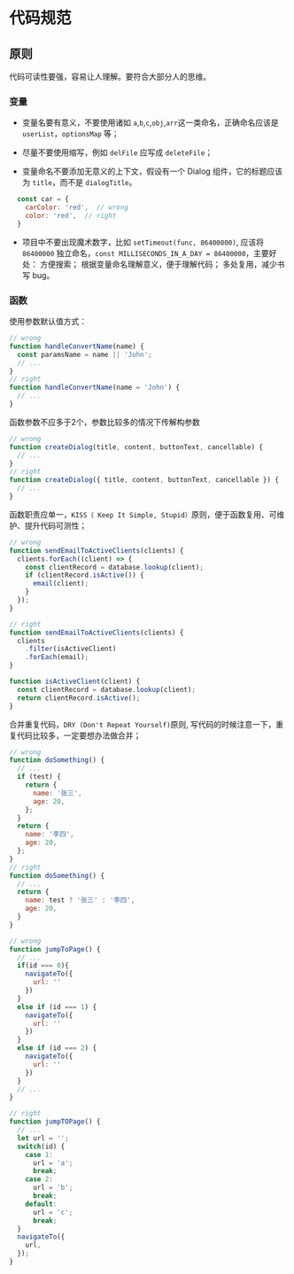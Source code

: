 
# 代码规范

## 原则

代码可读性要强，容易让人理解。要符合大部分人的思维。

### 变量

* 变量名要有意义，不要使用诸如 `a`,`b`,`c`,`obj`,`arr`这一类命名，正确命名应该是`userList`，`optionsMap` 等；

* 尽量不要使用缩写，例如 `delFile` 应写成 `deleteFile`；

* 变量命名不要添加无意义的上下文，假设有一个 Dialog 组件，它的标题应该为 `title`，而不是 `dialogTitle`。

```javascript
  const car = {
    carColor: 'red',  // wrong
    color: 'red',  // right
  }
```

* 项目中不要出现魔术数字，比如 `setTimeout(func, 86400000)`, 应该将 `86400000` 独立命名，`const MILLISECONDS_IN_A_DAY = 86400000`，主要好处：
方便搜索；
根据变量命名理解意义，便于理解代码；
多处复用，减少书写 bug。

### 函数

使用参数默认值方式：

```javascript
// wrong
function handleConvertName(name) {
  const paramsName = name || 'John';
  // ...
}
// right
function handleConvertName(name = 'John') {
  // ...
}
```

函数参数不应多于2个，参数比较多的情况下传解构参数

```javascript
// wrong
function createDialog(title, content, buttonText, cancellable) {
  // ...
}
// right
function createDialog({ title, content, buttonText, cancellable }) {
  // ...
}
```

函数职责应单一，`KISS（ Keep It Simple, Stupid）`原则，便于函数复用、可维护、提升代码可测性；

```javascript
// wrong
function sendEmailToActiveClients(clients) {
  clients.forEach((client) => {
    const clientRecord = database.lookup(client);
    if (clientRecord.isActive()) {
      email(client);
    }
  });
}

// right
function sendEmailToActiveClients(clients) {
  clients
    .filter(isActiveClient)
    .forEach(email);
}

function isActiveClient(client) {
  const clientRecord = database.lookup(client);
  return clientRecord.isActive();
}
```

合并重复代码，`DRY (Don't Repeat Yourself)`原则, 写代码的时候注意一下，重复代码比较多，一定要想办法做合并；

```javascript
// wrong
function doSomething() {
  // ...
  if (test) {
    return {
      name: '张三',
      age: 20,
    };
  }
  return {
    name: '李四',
    age: 20,
  };
}
// right
function doSomething() {
  // ...
  return {
    name: test ? '张三' : '李四',
    age: 20,
  }
}

// wrong
function jumpToPage() {
  // ...
  if(id === 0){
    navigateTo({
      url: ''
    })
  }
  else if (id === 1) {
    navigateTo({
      url: ''
    })
  }
  else if (id === 2) {
    navigateTo({
      url: ''
    })
  }
  // ...
}

// right
function jumpTOPage() {
  // ...
  let url = '';
  switch(id) {
    case 1:
      url = 'a';
      break;
    case 2:
      url = 'b';
      break;
    default:
      url = 'c';
      break;
  }
  navigateTo({
    url,
  });
}
```